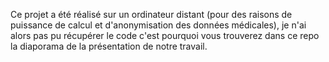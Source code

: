 Ce projet a été réalisé sur un ordinateur distant (pour des raisons de puissance de calcul et d'anonymisation des données médicales), je n'ai alors pas pu récupérer le code c'est pourquoi vous trouverez dans ce repo la diaporama de la présentation de notre travail.
